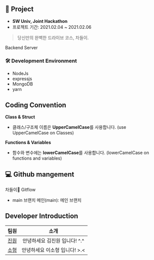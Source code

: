 ## 🚙 Project

* <b> SW Univ, Joint Hackathon </b>
* 프로젝트 기간: 2021.02.04 ~ 2021.02.06
> 당신만의 완벽한 드라이브 코스, 차들이.


Backend Server

### 🛠 Development Environment
- NodeJs
- expressjs
- MongoDB
- yarn



## Coding Convention
    
**Class & Struct**

- 클래스/구조체 이름은 **UpperCamelCase**를 사용합니다.
(use UpperCamelCase on Classes)


**Functions & Variables**

- 함수와 변수에는 **lowerCamelCase**를 사용합니다.
  (lowerCamelCase on functions and variables)


## 💻 Github mangement


<summary> 차들이🚙 Gitflow </summary>
      


- main 브랜치
 메인(main): 메인 브랜치


## Developer Introduction


| 팀원  | 소개 |
|:---:|:-------:|
| [진원](https://github.com/xmcodings) | 안녕하세요 김진원 입니다! ^.^ |
| [소형](https://github.com/sohyeong-dev) | 안녕하세요 이소형 입니다! >.< |

